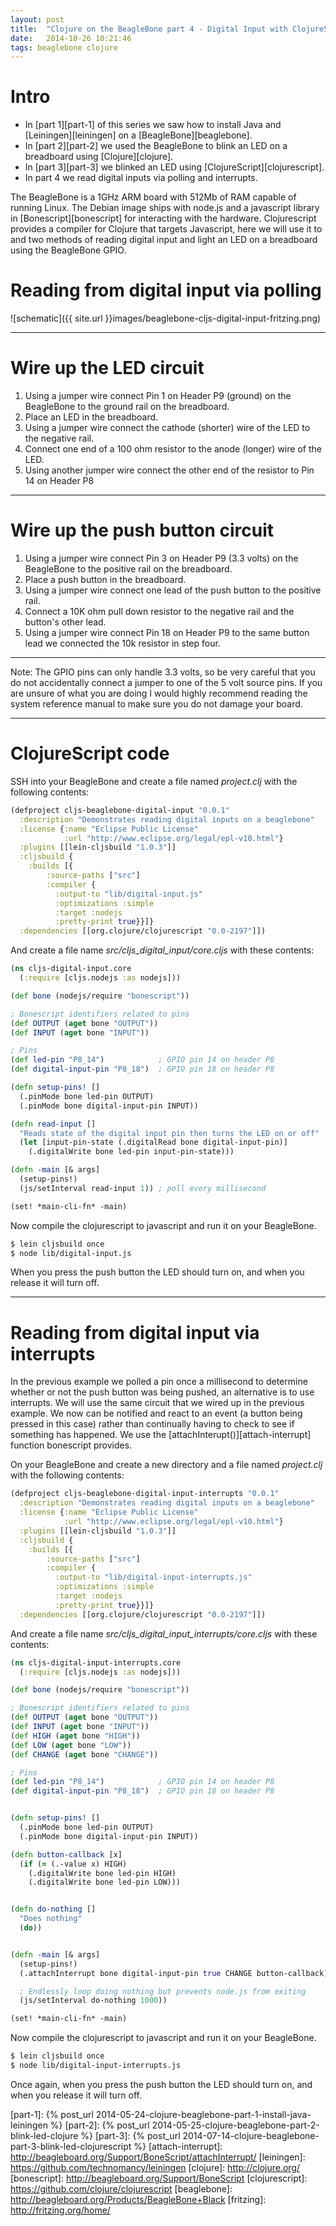 ```yaml
---
layout: post
title:  "Clojure on the BeagleBone part 4 - Digital Input with ClojureScript"
date:   2014-10-26 10:21:46
tags: beaglebone clojure
---
```


# Intro
- In [part 1][part-1] of this series we saw how to install Java and [Leiningen][leiningen] on a [BeagleBone][beaglebone].
- In [part 2][part-2] we used the BeagleBone to blink an LED on a breadboard using [Clojure][clojure].
- In [part 3][part-3] we blinked an LED using [ClojureScript][clojurescript].
- In part 4 we read digital inputs via polling and interrupts.

The BeagleBone is a 1GHz ARM board with 512Mb of RAM capable of running Linux. The Debian image ships with node.js and a javascript library in [Bonescript][bonescript] for interacting with the hardware. Clojurescript provides a compiler for Clojure that targets Javascript, here we will use it to and two methods of reading digital input and light an LED on a breadboard using the BeagleBone GPIO.


# Reading from digital input via polling

![schematic]({{ site.url }}images/beaglebone-cljs-digital-input-fritzing.png)



---
# Wire up the LED circuit

1. Using a jumper wire connect Pin 1 on Header P9 (ground) on the BeagleBone to the ground rail on the breadboard.
2. Place an LED in the breadboard.
3. Using a jumper wire connect the cathode (shorter) wire of the LED to the negative rail.
4. Connect one end of a 100 ohm resistor to the anode (longer) wire of the LED.
5. Using another jumper wire connect the other end of the resistor to Pin 14 on Header P8

---
# Wire up the push button circuit

1. Using a jumper wire connect Pin 3 on Header P9 (3.3 volts) on the BeagleBone to the positive rail on the breadboard.
2. Place a push button in the breadboard.
3. Using a jumper wire connect one lead of the push button to the positive rail.
4. Connect a 10K ohm pull down resistor to the negative rail and the button's other lead.
5. Using a jumper wire connect Pin 18 on Header P9 to the same button lead we connected the 10k resistor in step four.


---
Note: The GPIO pins can only handle 3.3 volts, so be very careful that you do not accidentally connect a jumper to one of the 5 volt source pins. If you are unsure of what you are doing I would highly recommend reading the system reference manual to make sure you do not damage your board.

---


# ClojureScript code

SSH into your BeagleBone and create a file named *project.clj* with the following contents:

```clojure
(defproject cljs-beaglebone-digital-input "0.0.1"
  :description "Demonstrates reading digital inputs on a beaglebone"
  :license {:name "Eclipse Public License"
            :url "http://www.eclipse.org/legal/epl-v10.html"}
  :plugins [[lein-cljsbuild "1.0.3"]]
  :cljsbuild {
    :builds [{
        :source-paths ["src"]
        :compiler {
          :output-to "lib/digital-input.js"
          :optimizations :simple
          :target :nodejs
          :pretty-print true}}]}
  :dependencies [[org.clojure/clojurescript "0.0-2197"]])
```

And create a file name *src/cljs\_digital\_input/core.cljs* with these contents:

```clojure
(ns cljs-digital-input.core
  (:require [cljs.nodejs :as nodejs]))

(def bone (nodejs/require "bonescript"))

; Bonescript identifiers related to pins
(def OUTPUT (aget bone "OUTPUT"))
(def INPUT (aget bone "INPUT"))

; Pins
(def led-pin "P8_14")            ; GPIO pin 14 on header P8
(def digital-input-pin "P8_18")  ; GPIO pin 18 on header P8

(defn setup-pins! []
  (.pinMode bone led-pin OUTPUT)
  (.pinMode bone digital-input-pin INPUT))

(defn read-input []
  "Reads state of the digital input pin then turns the LED on or off"
  (let [input-pin-state (.digitalRead bone digital-input-pin)]
    (.digitalWrite bone led-pin input-pin-state)))

(defn -main [& args]
  (setup-pins!)
  (js/setInterval read-input 1)) ; poll every millisecond

(set! *main-cli-fn* -main)
```


Now compile the clojurescript to javascript and run it on your BeagleBone.

```bash
$ lein cljsbuild once
$ node lib/digital-input.js
```

When you press the push button the LED should turn on, and when you release it will turn off.

---

# Reading from digital input via interrupts
In the previous example we polled a pin once a millisecond to determine whether or not the push button was being pushed, an alternative is to use interrupts. We will use the same circuit that we wired up in the previous example. We now can be notified and react to an event (a button being pressed in this case) rather than continually having to check to see if something has happened. We use the [attachInterupt()][attach-interrupt] function bonescript provides.


On your BeagleBone and create a new directory and a file named *project.clj* with the following contents:

```clojure
(defproject cljs-beaglebone-digital-input-interrupts "0.0.1"
  :description "Demonstrates reading digital inputs on a beaglebone"
  :license {:name "Eclipse Public License"
            :url "http://www.eclipse.org/legal/epl-v10.html"}
  :plugins [[lein-cljsbuild "1.0.3"]]
  :cljsbuild {
    :builds [{
        :source-paths ["src"]
        :compiler {
          :output-to "lib/digital-input-interrupts.js"
          :optimizations :simple
          :target :nodejs
          :pretty-print true}}]}
  :dependencies [[org.clojure/clojurescript "0.0-2197"]])
```

And create a file name *src/cljs\_digital\_input\_interrupts/core.cljs* with these contents:

```clojure
(ns cljs-digital-input-interrupts.core
  (:require [cljs.nodejs :as nodejs]))

(def bone (nodejs/require "bonescript"))

; Bonescript identifiers related to pins
(def OUTPUT (aget bone "OUTPUT"))
(def INPUT (aget bone "INPUT"))
(def HIGH (aget bone "HIGH"))
(def LOW (aget bone "LOW"))
(def CHANGE (aget bone "CHANGE"))

; Pins
(def led-pin "P8_14")            ; GPIO pin 14 on header P8
(def digital-input-pin "P8_18")  ; GPIO pin 18 on header P8


(defn setup-pins! []
  (.pinMode bone led-pin OUTPUT)
  (.pinMode bone digital-input-pin INPUT))

(defn button-callback [x]
  (if (= (.-value x) HIGH)
    (.digitalWrite bone led-pin HIGH)
    (.digitalWrite bone led-pin LOW)))


(defn do-nothing []
  "Does nothing"
  (do))


(defn -main [& args]
  (setup-pins!)
  (.attachInterrupt bone digital-input-pin true CHANGE button-callback)

  ; Endlessly loop doing nothing but prevents node.js from exiting
  (js/setInterval do-nothing 1000))

(set! *main-cli-fn* -main)
```


Now compile the clojurescript to javascript and run it on your BeagleBone.

```bash
$ lein cljsbuild once
$ node lib/digital-input-interrupts.js
```

Once again, when you press the push button the LED should turn on, and when you release it will turn off.





[part-1]: {% post_url 2014-05-24-clojure-beaglebone-part-1-install-java-leiningen %}
[part-2]: {% post_url 2014-05-25-clojure-beaglebone-part-2-blink-led-clojure %}
[part-3]: {% post_url 2014-07-14-clojure-beaglebone-part-3-blink-led-clojurescript %}
[attach-interrupt]: http://beagleboard.org/Support/BoneScript/attachInterrupt/
[leiningen]: https://github.com/technomancy/leiningen
[clojure]: http://clojure.org/
[bonescript]: http://beagleboard.org/Support/BoneScript
[clojurescript]: https://github.com/clojure/clojurescript
[beaglebone]: http://beagleboard.org/Products/BeagleBone+Black
[fritzing]: http://fritzing.org/home/
